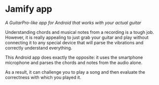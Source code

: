 Jamify app
============

*A GuitarPro-like app for Android that works with your actual guitar*

Understanding chords and musical notes from a recording is a tough job. However, it is really appealing to just grab your guitar and play without connecting it to any special device that will parse the vibrations and correctly understand everything.

This Android app does exactly the opposite: it uses the smartphone microphone and parses the chords and notes from the audio alone.

As a result, it can challenge you to play a song and then evaluate the correctness with which you played it.

